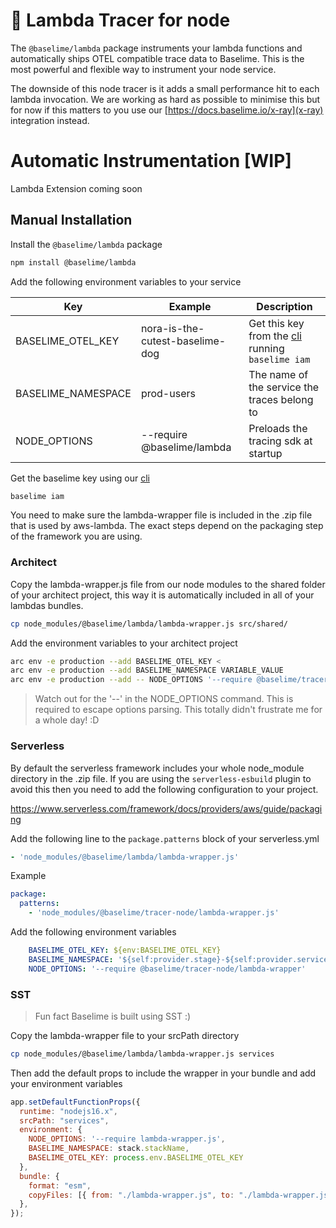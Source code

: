 # 🎸 Lambda Tracer for node

The `@baselime/lambda` package instruments your lambda functions and automatically ships OTEL compatible trace data to Baselime. This is the most powerful and flexible way to instrument your node service.

The downside of this node tracer is it adds a small performance hit to each lambda invocation. We are working as hard as possible to minimise this but for now if this matters to you use our [https://docs.baselime.io/x-ray](x-ray) integration instead.

# Automatic Instrumentation [WIP]

Lambda Extension coming soon

## Manual Installation

Install the `@baselime/lambda` package

```bash
npm install @baselime/lambda
```

Add the following environment variables to your service

| Key                | Example                         | Description                                                                         |
| ------------------ | ------------------------------- | ----------------------------------------------------------------------------------- |
| BASELIME_OTEL_KEY  | nora-is-the-cutest-baselime-dog | Get this key from the [cli](https://github.com/Baselime/cli) running `baselime iam` |
| BASELIME_NAMESPACE | prod-users                      | The name of the service the traces belong to                                        |
| NODE_OPTIONS       | --require @baselime/lambda      | Preloads the tracing sdk at startup                                                 |

Get the baselime key using our [cli](https://github.com/Baselime/cli) 

```bash
baselime iam
```

You need to make sure the lambda-wrapper file is included in the .zip file that is used by aws-lambda. The exact steps depend on the packaging step of the framework you are using.

### Architect

Copy the lambda-wrapper.js file from our node modules to the shared folder of your architect project, this way it is automatically included in all of your lambdas bundles.

```bash
cp node_modules/@baselime/lambda/lambda-wrapper.js src/shared/
```

Add the environment variables to your architect project

```bash
arc env -e production --add BASELIME_OTEL_KEY <
arc env -e production --add BASELIME_NAMESPACE VARIABLE_VALUE
arc env -e production --add -- NODE_OPTIONS '--require @baselime/tracer-node/lambda-wrapper'
```

> Watch out for the '--' in the NODE_OPTIONS command. This is required to escape options parsing. This totally didn't frustrate me for a whole day! :D


### Serverless

By default the serverless framework includes your whole node_module directory in the .zip file. If you are using the `serverless-esbuild` plugin to avoid this then you need to add the following configuration to your project.

https://www.serverless.com/framework/docs/providers/aws/guide/packaging

Add the following line to the `package.patterns` block of your serverless.yml

```yaml
- 'node_modules/@baselime/lambda/lambda-wrapper.js'
```

Example

```yaml
package:
  patterns:
    - 'node_modules/@baselime/tracer-node/lambda-wrapper.js'
```

Add the following environment variables
```yaml
    BASELIME_OTEL_KEY: ${env:BASELIME_OTEL_KEY}
    BASELIME_NAMESPACE: '${self:provider.stage}-${self:provider.service'
    NODE_OPTIONS: '--require @baselime/tracer-node/lambda-wrapper'
```

### SST

> Fun fact Baselime is built using SST :)

Copy the lambda-wrapper file to your srcPath directory

```bash
cp node_modules/@baselime/lambda/lambda-wrapper.js services
```

Then add the default props to include the wrapper in your bundle and add your environment variables


```javascript
app.setDefaultFunctionProps({
  runtime: "nodejs16.x",
  srcPath: "services",
  environment: {
    NODE_OPTIONS: '--require lambda-wrapper.js',
    BASELIME_NAMESPACE: stack.stackName,
    BASELIME_OTEL_KEY: process.env.BASELIME_OTEL_KEY
  },
  bundle: {
    format: "esm",
    copyFiles: [{ from: "./lambda-wrapper.js", to: "./lambda-wrapper.js" }],
  },
});
```